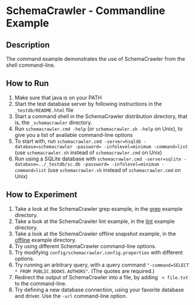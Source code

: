 # SchemaCrawler - Commandline Example

## Description
The command example demonstrates the use of SchemaCrawler from the shell command-line.

## How to Run
1. Make sure that java is on your PATH
2. Start the test database server by following instructions in the `_testdb/README.html` file
3. Start a command shell in the SchemaCrawler distribution directory, that is, the `_schemacrawler` directory. 
4. Run `schemacrawler.cmd -help` (or `schemacrawler.sh -help` on Unix), to give you a list of available command-line options 
5. To start with, run 
   `schemacrawler.cmd -server=hsqldb -database=schemacrawler -password= -infolevel=minimum -command=list` 
   (use `schemacrawler.sh` instead of `schemacrawler.cmd` on Unix)
6. Run using a SQLite database with 
   `schemacrawler.cmd -server=sqlite -database=../_testdb/sc.db -password= -infolevel=minimum -command=list` 
   (use `schemacrawler.sh` instead of `schemacrawler.cmd` on Unix)
   
## How to Experiment
1. Take a look at the SchemaCrawler grep example, in the [grep](../grep/grep-readme.html) example directory. 
2. Take a look at the SchemaCrawler lint example, in the [lint](../lint/lint-readme.html) example directory. 
3. Take a look at the SchemaCrawler offline snapshot example, in the [offline](../offline/offline-readme.html) example directory. 
4. Try using different SchemaCrawler command-line options.
5. Try modifying `config/schemacrawler.config.properties` with different options. 
6. Try running an arbitrary query, with a query command `"-command=SELECT * FROM PUBLIC.BOOKS.AUTHORS"`. 
   (The quotes are required.) 
7. Redirect the output of SchemaCrawler into a file, by adding ` > file.txt` to the command-line. 
8. Try defining a new database connection, using your favorite database and driver. 
   Use the `-url` command-line option.

